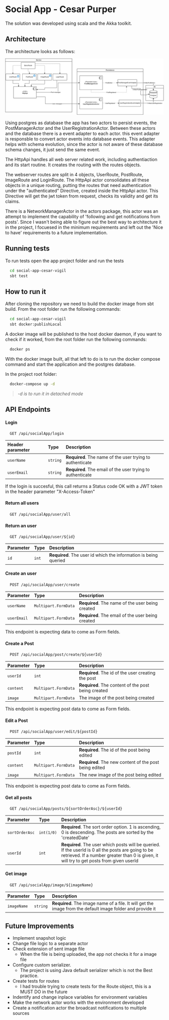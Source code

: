 
# Social App - Cesar Purper

The solution was developed using scala and the Akka toolkit. 


## Architecture

The architecture looks as follows:


![Architecture](social-app-architecture.jpeg)

Using postgres as database the app has two actors to persist events, the PostManagerActor and the UserRegistrationActor. 
Between these actors and the database there is a event adapter to each actor. this event adapter is responsble to convert actor events into database events. This adapter helps with schema evolution, since the actor is not aware of these database schema changes, it just send the same event.

The HttpApi handles all web server related work, including authentiaction and its start routine. It creates the routing with the routes objects.

The webserver routes are split in 4 objects, UserRoute, PostRoute, ImageRoute and LoginRoute. The HttpApi actor consolidates all these objects in a unique routing, putting the routes that need authentication under the "authenticated" Directive, created inside the HttpApi actor. This Directive will get the jwt token from request, checks its validity and get its claims.

There is a NetworkManagerActor in the actors package, this actor was an attempt to implement the capability of 'following and get notifications from posts'. Since I wasn't being able to figure out the best way to architecture it in the project, I focuesed in the minimum requirements and left out the 'Nice to have' requirements to a future implementation. 






## Running tests

To run tests open the app project folder and run the tests

```bash
  cd social-app-cesar-vigil
  sbt test
```


## How to run it

After cloning the repository we need to build the docker image from sbt build. From the root folder run the following commands:

```bash
  cd social-app-cesar-vigil
  sbt docker:publishLocal
```

A docker image will be published to the host docker daemon, if you want to check if it worked, from the root folder run the following commands:

```bash
  docker ps
```

With the docker image built, all that left to do is to run the docker compose command and start the application and the postgres database.

In the project root folder:
```bash
  docker-compose up -d
```

> *-d is to run it in detached mode*



## API Endpoints

#### Login

```http
  GET /api/socialApp/login
```

| Header parameter   | Type       | Description                           |
| :---------- | :--------- | :---------------------------------- |
| `userName` | `string` | **Required**. The name of the user trying to authenticate |
| `userEmail` | `string` | **Required**. The email of the user trying to authenticate |

If the login is succesful, this call returns a Status code OK with a JWT token in the header parameter "X-Access-Token"

#### Return all users

```http
  GET /api/socialApp/user/all
```

#### Return an user

```http
  GET /api/socialApp/user/${id}
```

| Parameter   | Type       | Description                                   |
| :---------- | :--------- | :------------------------------------------ |
| `id`      | `int` | **Required**. The user id which the information is being queried  |

#### Create an user

```http
  POST /api/socialApp/user/create
```

| Parameter   | Type       | Description                                   |
| :---------- | :--------- | :------------------------------------------ |
| `userName` | `Multipart.FormData` | **Required**. The name of the user being created |
| `userEmail` | `Multipart.FormData` | **Required**. The email of the user being created |

This endpoint is expecting data to come as Form fields.


#### Create a Post

```http
  POST /api/socialApp/post/create/${userId}
```

| Parameter   | Type       | Description                                   |
| :---------- | :--------- | :------------------------------------------ |
| `userId` | `int` | **Required**. The id of the user creating the post |
| `content` | `Multipart.FormData` | **Required**. The content of the post being created |
| `image` | `Multipart.FormData` | The image of the post being created |

This endpoint is expecting post data to come as Form fields. 


#### Edit a Post

```http
  POST /api/socialApp/user/edit/${postId}
```

| Parameter   | Type       | Description                                   |
| :---------- | :--------- | :------------------------------------------ |
| `postId` | `int` | **Required**. The id of the post being edited |
| `content` | `Multipart.FormData` | **Required**. The new content of the post being edited |
| `image` | `Multipart.FormData` | The new image of the post being edited |

This endpoint is expecting post data to come as Form fields. 


#### Get all posts

```http
  GET /api/socialApp/posts/${sortOrderAsc}/${userId}
```

| Parameter   | Type       | Description                                   |
| :---------- | :--------- | :------------------------------------------ |
| `sortOrderAsc` | `int(1/0)` | **Required**. The sort order option. 1 is ascending, 0 is descending. The posts are sorted by the 'createdDate' |
| `userId` | `int` | **Required**. The user which posts will be queried. If the userId is 0 all the posts are going to be retrieved. If a number greater than 0 is given, it will try to get posts from given userId  | 



#### Get image

```http
  GET /api/socialApp/image/${imageName}
```

| Parameter   | Type       | Description                                   |
| :---------- | :--------- | :------------------------------------------ |
| `imageName` | `string` | **Required**. The image name of a file. It will get the image from the default image folder and provide it|









## Future Improvements

- Implement snapshot logic
- Change file logic to a separate actor
- Check extension of sent image file
  - When the file is being uploaded, the app not checks it for a image file
- Configure custom serializer.
  - The project is using Java default serializer which is not the Best practice. 
- Create tests for routes
  - I had trouble trying to create tests for the Route object, this is a MUST DO in the future
- Indentify and change inplace variables for environment variables
- Make the network actor works with the environment developed
- Create a notification actor the broadcast notifications to multiple sources





